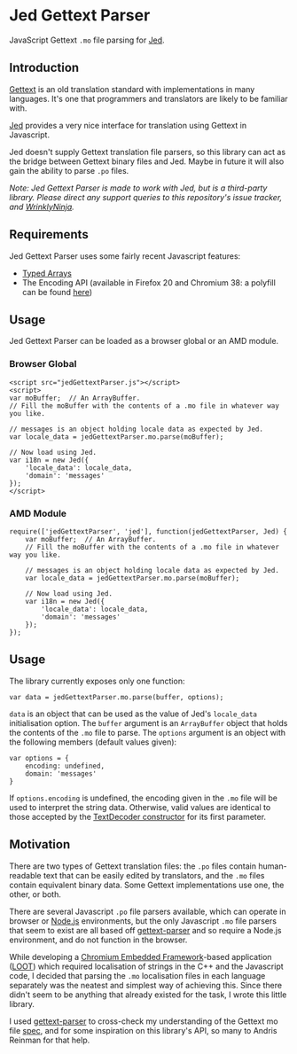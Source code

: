 Jed Gettext Parser
==================

JavaScript Gettext `.mo` file parsing for [Jed](https://github.com/slexaxton/Jed/).

## Introduction

[Gettext](https://www.gnu.org/software/gettext/) is an old translation standard with implementations in many languages. It's one that programmers and translators are likely to be familiar with.

[Jed](https://github.com/slexaxton/Jed/) provides a very nice interface for translation using Gettext in Javascript.

Jed doesn't supply Gettext translation file parsers, so this library can act as the bridge between Gettext binary files and Jed. Maybe in future it will also gain the ability to parse `.po` files.

*Note: Jed Gettext Parser is made to work with Jed, but is a third-party library. Please direct any support queries to this repository's issue tracker, and [WrinklyNinja](https://github.com/WrinklyNinja).*

## Requirements

Jed Gettext Parser uses some fairly recent Javascript features:

* [Typed Arrays](http://caniuse.com/#feat=typedarrays)
* The Encoding API (available in Firefox 20 and Chromium 38: a polyfill can be found [here](https://github.com/inexorabletash/text-encoding))

## Usage

Jed Gettext Parser can be loaded as a browser global or an AMD module.

### Browser Global

```
<script src="jedGettextParser.js"></script>
<script>
var moBuffer;  // An ArrayBuffer.
// Fill the moBuffer with the contents of a .mo file in whatever way you like.

// messages is an object holding locale data as expected by Jed.
var locale_data = jedGettextParser.mo.parse(moBuffer);

// Now load using Jed.
var i18n = new Jed({
    'locale_data': locale_data,
    'domain': 'messages'
});
</script>
```

### AMD Module

```
require(['jedGettextParser', 'jed'], function(jedGettextParser, Jed) {
    var moBuffer;  // An ArrayBuffer.
    // Fill the moBuffer with the contents of a .mo file in whatever way you like.

    // messages is an object holding locale data as expected by Jed.
    var locale_data = jedGettextParser.mo.parse(moBuffer);

    // Now load using Jed.
    var i18n = new Jed({
        'locale_data': locale_data,
        'domain': 'messages'
    });
});
```

## Usage

The library currently exposes only one function:

```
var data = jedGettextParser.mo.parse(buffer, options);
```

`data` is an object that can be used as the value of Jed's `locale_data` initialisation option. The `buffer` argument is an `ArrayBuffer` object that holds the contents of the `.mo` file to parse. The `options` argument is an object with the following members (default values given):

```
var options = {
    encoding: undefined,
    domain: 'messages'
}
```

If `options.encoding` is undefined, the encoding given in the `.mo` file will be used to interpret the string data. Otherwise, valid values are identical to those accepted by the [TextDecoder constructor](https://developer.mozilla.org/en-US/docs/Web/API/TextDecoder.TextDecoder#Parameters) for its first parameter.

## Motivation

There are two types of Gettext translation files: the `.po` files contain human-readable text that can be easily edited by translators, and the `.mo` files contain equivalent binary data. Some Gettext implementations use one, the other, or both.

There are several Javascript `.po` file parsers available, which can operate in browser or [Node.js](http://nodejs.org/) environments, but the only Javascript `.mo` file parsers that seem to exist are all based off [gettext-parser](https://github.com/andris9/gettext-parser) and so require a Node.js environment, and do not function in the browser.

While developing a [Chromium Embedded Framework](https://code.google.com/p/chromiumembedded)-based application ([LOOT](github.com/loot/loot)) which required localisation of strings in the C++ and the Javascript code, I decided that parsing the `.mo` localisation files in each language separately was the neatest and simplest way of achieving this. Since there didn't seem to be anything that already existed for the task, I wrote this little library.

I used [gettext-parser](https://github.com/andris9/gettext-parser) to cross-check my understanding of the Gettext mo file [spec](https://www.gnu.org/software/gettext/manual/html_node/MO-Files.html), and for some inspiration on this library's API, so many to Andris Reinman for that help.

